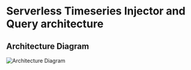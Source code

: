 # Serverless Timeseries Injector and Query architecture

## Architecture Diagram

![Architecture Diagram](http://www.plantuml.com/plantuml/proxy?cache=no&src=https://raw.githubusercontent.com/s0enke/serverless-aws-timeseries-injector-query-architecture/main/timeseries-injector.puml)